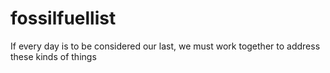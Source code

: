 # fossilfuellist
If every day is to be considered our last, we must work together to address these kinds of things
